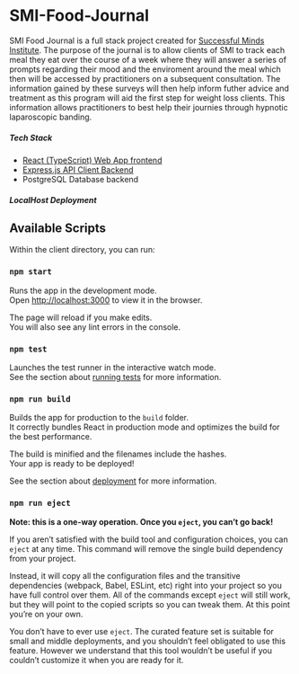 # SMI-Food-Journal

SMI Food Journal is a full stack project created for [Successful Minds Institute](https://successfulminds.com.au). 
The purpose of the journal is to allow clients of SMI to track each meal they eat over the course of a week where they will
answer a series of prompts regarding their mood and the enviroment around the meal which then will be accessed by practitioners on a subsequent consultation.
The information gained by these surveys will then help inform futher advice and treatment as this program will aid the first step for weight loss clients.
This information allows practitioners to best help their journies through hypnotic laparoscopic banding.

##### Tech Stack
- [React (TypeScript) Web App frontend](https://github.com/jeddnugent/SMI-Food-Journal/tree/main/client)
- [Express.js API Client Backend](https://github.com/jeddnugent/SMI-Food-Journal/tree/main/server)
- PostgreSQL Database backend


##### LocalHost Deployment

## Available Scripts

Within the client directory, you can run:

### `npm start`

Runs the app in the development mode.\
Open [http://localhost:3000](http://localhost:3000) to view it in the browser.

The page will reload if you make edits.\
You will also see any lint errors in the console.

### `npm test`

Launches the test runner in the interactive watch mode.\
See the section about [running tests](https://facebook.github.io/create-react-app/docs/running-tests) for more information.

### `npm run build`

Builds the app for production to the `build` folder.\
It correctly bundles React in production mode and optimizes the build for the best performance.

The build is minified and the filenames include the hashes.\
Your app is ready to be deployed!

See the section about [deployment](https://facebook.github.io/create-react-app/docs/deployment) for more information.

### `npm run eject`

**Note: this is a one-way operation. Once you `eject`, you can’t go back!**


If you aren’t satisfied with the build tool and configuration choices, you can `eject` at any time. This command will remove the single build dependency from your project.

Instead, it will copy all the configuration files and the transitive dependencies (webpack, Babel, ESLint, etc) right into your project so you have full control over them. All of the commands except `eject` will still work, but they will point to the copied scripts so you can tweak them. At this point you’re on your own.

You don’t have to ever use `eject`. The curated feature set is suitable for small and middle deployments, and you shouldn’t feel obligated to use this feature. However we understand that this tool wouldn’t be useful if you couldn’t customize it when you are ready for it.